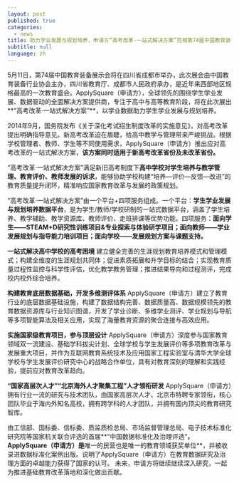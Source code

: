 ```yaml
---
layout: post
published: true
categories:
  - news
title: 助力学业发展与规划培养，申请方“高考改革·一站式解决方案”亮相第74届中国教育装备展示会
subtitle: null
language: zh
---
```

   
   5月11日，第74届中国教育装备展示会将在四川省成都市举办，此次展会由中国教育装备行业协会主办，四川省教育厅、成都市人民政府承办，是近年来西部地区规格最高的一次教育盛会。ApplySquare（申请方），全球领先的围绕学生学业发展、数据驱动的全面解决方案提供商，专注于高中与高等教育阶段，将在此次展出**“高考改革·一站式解决方案”**，以学业数据助力学生学业发展与规划培养。

   2014年9月，国务院发布《关于深化考试招生制度改革的实施意见》，对高考改革提出明确指导意见。新高考改革迫在眉睫，给高中教学与管理带来严峻挑战。根据学校管理者、教师、学生等不同使用需求，ApplySquare（申请方）推出应对高考改革的一站式解决方案，**该方案同时适用于新高考改革省份及未改革省份。**
   
   “高考改革·一站式解决方案”满足新旧高考制度下**高中学校对学生培养与教学管理、教育评价、教师发展的诉求**，能够协助学校构建“培养—评价—反馈—改进”的教育质量提升闭环，精准响应国家教育改革与发展的政策规划。
   
   “高考改革·一站式解决方案”由一个平台+四项服务组成。一个平台：**学生学业发展与规划培养数据平台**，是为学生/教师/学校研制的一站式数据平台，涵盖了学生培养、教学辅助、教学资源库、教师评价、走班排课等优势功能。四项服务：**面向学生——STEAM+D研究性训练项目&专业探索与体验研学项目；面向教师——学业发展规划与指导能力培训项目；面向学校——发展规划方案与课题支持。**
   
**一站式解决高中学校的高考困境**
   建立健全完善的生涯规划教育培养模式和管理模式；构建全维度的生涯规划共同体；促进素质拓展和升学目标的结合；实现教育质量过程性监控与科学性评估，优化教学教务管理；推进结果导向和过程测评，完成校内校外综合培养。

**构建教育底层数据基础，开发多维测评体系**
   ApplySquare（申请方）建立了教育行业的底层数据基础设施，构建了数据结构完善、数据质量高、数据规模领先的教育数据资源库与行业知识图谱，开发了学业诊断、多维学业测评、学业规划与导航等多项智能算法及相关应用，实现了海量教育资源的聚合连接与高效应用。 

**实施国家级教育项目，参与顶层设计**
   ApplySquare（申请方）深度参与国家教育领域双一流建设、基础学科拔尖计划、全球学校与学生发展评价等多项教育改革与发展重大项目，并作为互联网教育系统技术及应用国家工程实验室与清华大学全球学校与学生发展评价研究中心的战略合作单位，具有对教育深刻的理解和实践经验，提前应对教育改革趋向。

**“国家高层次人才”“北京海外人才聚集工程”人才领衔研发**
   ApplySquare（申请方）拥有行业一流的研究与技术团队，由国家高层次人才、北京市特聘专家领衔，核心团队毕业于海内外知名高校，拥有跨学科的人才团队，并拥有国内顶尖的教育研究智库。
   
   由工信部、国标委、信标委、质监质检总局、市场监督管理总局、电子技术标准化研究院等国家机关联合评选的首届**“中国数据标准化及治理评选”**，ApplySquare（申请方）是**唯一的民营也是唯一的教育领域获奖单位**，并被收录进数据标准化案例出版。说明了ApplySquare（申请方）在教育数据研究及治理方面的卓越能力获得了国家的认可。
未来，申请方将继续继续深入研究，一起为推进基础教育改革落地和深化做出贡献。
